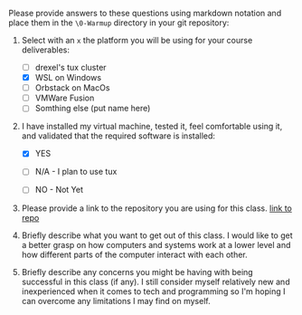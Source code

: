 Please provide answers to these questions using markdown notation and place them in the `\0-Warmup` directory in your git repository:

1. Select with an `x` the platform you will be using for your course deliverables:

    - [ ] drexel's tux cluster
    - [x] WSL on Windows
    - [ ] Orbstack on MacOs
    - [ ] VMWare Fusion
    - [ ] Somthing else (put name here)

2. I have installed my virtual machine, tested it, feel comfortable using it, and validated that the required software is installed:

    - [x] YES
    - [ ] N/A - I plan to use tux
    - [ ] NO - Not Yet


3. Please provide a link to the repository you are using for this class.
[link to repo](https://github.com/jm1048596/cs283)

4. Briefly describe what you want to get out of this class.
I would like to get a better grasp on how computers and systems work at a lower level and how different parts of the computer interact with each other.

5. Briefly describe any concerns you might be having with being successful in this class (if any).
I still consider myself relatively new and inexperienced when it comes to tech and programming so I'm hoping I can overcome any limitations I may find on myself.